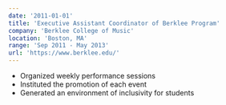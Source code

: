 ```yaml
---
date: '2011-01-01'
title: 'Executive Assistant Coordinator of Berklee Program'
company: 'Berklee College of Music'
location: 'Boston, MA'
range: 'Sep 2011 - May 2013'
url: 'https://www.berklee.edu/'
---
```


- Organized weekly performance sessions
- Instituted the promotion of each event
- Generated an environment of inclusivity for students
